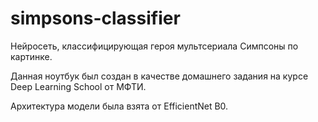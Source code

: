 # simpsons-classifier
Нейросеть, классифицирующая героя мультсериала Симпсоны по картинке.

Данная ноутбук был создан в качестве домашнего задания на курсе Deep Learning School от МФТИ.

Архитектура модели была взята от EfficientNet B0.
